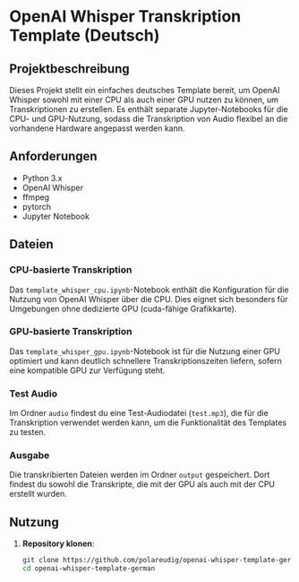 # OpenAI Whisper Transkription Template (Deutsch)

## Projektbeschreibung
Dieses Projekt stellt ein einfaches deutsches Template bereit, um OpenAI Whisper sowohl mit einer CPU als auch einer GPU nutzen zu können, um Transkriptionen zu erstellen. Es enthält separate Jupyter-Notebooks für die CPU- und GPU-Nutzung, sodass die Transkription von Audio flexibel an die vorhandene Hardware angepasst werden kann.

## Anforderungen
- Python 3.x
- OpenAI Whisper
- ffmpeg
- pytorch
- Jupyter Notebook

## Dateien

### CPU-basierte Transkription
Das `template_whisper_cpu.ipynb`-Notebook enthält die Konfiguration für die Nutzung von OpenAI Whisper über die CPU. Dies eignet sich besonders für Umgebungen ohne dedizierte GPU (cuda-fähige Grafikkarte).

### GPU-basierte Transkription
Das `template_whisper_gpu.ipynb`-Notebook ist für die Nutzung einer GPU optimiert und kann deutlich schnellere Transkriptionszeiten liefern, sofern eine kompatible GPU zur Verfügung steht.

### Test Audio
Im Ordner `audio` findest du eine Test-Audiodatei (`test.mp3`), die für die Transkription verwendet werden kann, um die Funktionalität des Templates zu testen.

### Ausgabe
Die transkribierten Dateien werden im Ordner `output` gespeichert. Dort findest du sowohl die Transkripte, die mit der GPU als auch mit der CPU erstellt wurden.

## Nutzung

1. **Repository klonen**:
   ```bash
   git clone https://github.com/polareudig/openai-whisper-template-german
   cd openai-whisper-template-german
